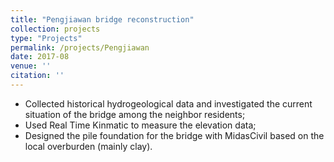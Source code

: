 ```yaml
---
title: "Pengjiawan bridge reconstruction"
collection: projects
type: "Projects"
permalink: /projects/Pengjiawan
date: 2017-08
venue: ''
citation: ''
---
```

* Collected historical hydrogeological data and investigated the current situation of the bridge among the neighbor residents;
* Used Real Time Kinmatic to measure the elevation data;
* Designed the pile foundation for the bridge with MidasCivil based on the local overburden (mainly clay).